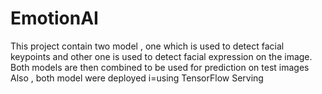 # EmotionAI

This project contain two model , one which is used to detect facial keypoints and other one is used to detect facial expression on the image.
Both models are then combined to be used for prediction on test images
Also , both model were deployed i=using TensorFlow Serving
